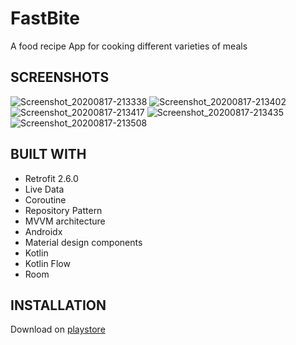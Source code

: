 # FastBite

A food recipe App for cooking different varieties of meals

## SCREENSHOTS
![Screenshot_20200817-213338](https://user-images.githubusercontent.com/46400048/90442187-26630900-e0d2-11ea-9d71-6e67f48ff158.png)
![Screenshot_20200817-213402](https://user-images.githubusercontent.com/46400048/90442190-27943600-e0d2-11ea-86d8-b11d84b360f8.png)
![Screenshot_20200817-213417](https://user-images.githubusercontent.com/46400048/90442192-282ccc80-e0d2-11ea-91ef-e18b51c44a1c.png)
![Screenshot_20200817-213435](https://user-images.githubusercontent.com/46400048/90442196-29f69000-e0d2-11ea-85cc-0bf5b3fd942f.png)
![Screenshot_20200817-213508](https://user-images.githubusercontent.com/46400048/90442197-2a8f2680-e0d2-11ea-828e-13f144ee9c9c.png)

## BUILT WITH
* Retrofit 2.6.0
* Live Data
* Coroutine
* Repository Pattern
* MVVM architecture
* Androidx
* Material design components
* Kotlin
* Kotlin Flow
* Room

## INSTALLATION
Download on [playstore](http://comingsoon.com)


